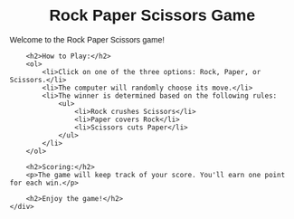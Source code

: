 
 <!DOCTYPE html>
<html lang="en">
<head>
    <meta charset="UTF-8">
    <meta name="viewport" content="width=device-width, initial-scale=1.0">
    <title>Rock Paper Scissors Game</title>
    <style>
        body {
            font-family: Arial, sans-serif;
            margin: 20px;
        }
        h1 {
            text-align: center;
        }
        p {
            margin-bottom: 10px;
        }
        .container {
            max-width: 600px;
            margin: 0 auto;
        }
    </style>
</head>
<body>
    <div class="container">
        <h1>Rock Paper Scissors Game</h1>
        <p>Welcome to the Rock Paper Scissors game!</p>
        
        <h2>How to Play:</h2>
        <ol>
            <li>Click on one of the three options: Rock, Paper, or Scissors.</li>
            <li>The computer will randomly choose its move.</li>
            <li>The winner is determined based on the following rules:
                <ul>
                    <li>Rock crushes Scissors</li>
                    <li>Paper covers Rock</li>
                    <li>Scissors cuts Paper</li>
                </ul>
            </li>
        </ol>
        
        <h2>Scoring:</h2>
        <p>The game will keep track of your score. You'll earn one point for each win.</p>
        
        <h2>Enjoy the game!</h2>
    </div>
</body>
</html>

 
